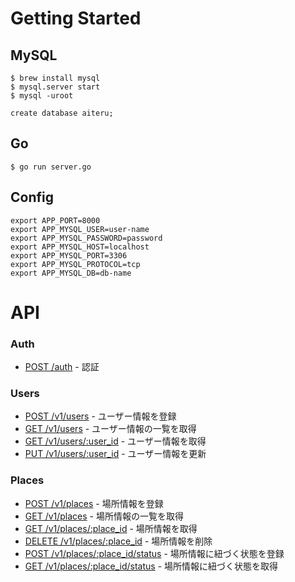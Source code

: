 # Getting Started
## MySQL
```
$ brew install mysql
$ mysql.server start
$ mysql -uroot

create database aiteru;
```

## Go
```
$ go run server.go
```

## Config
```
export APP_PORT=8000
export APP_MYSQL_USER=user-name
export APP_MYSQL_PASSWORD=password
export APP_MYSQL_HOST=localhost
export APP_MYSQL_PORT=3306
export APP_MYSQL_PROTOCOL=tcp
export APP_MYSQL_DB=db-name
```

# API

### Auth
* [POST /auth](docs/v1/auth_post.md) - 認証

### Users
* [POST /v1/users](docs/v1/users_post.md) - ユーザー情報を登録
* [GET /v1/users](docs/v1/users_get.md) - ユーザー情報の一覧を取得
* [GET /v1/users/:user_id](docs/v1/users_id_get.md) - ユーザー情報を取得
* [PUT /v1/users/:user_id](docs/v1/users_id_put.md) - ユーザー情報を更新


### Places
* [POST /v1/places](docs/v1/places_post.md) - 場所情報を登録
* [GET /v1/places](docs/v1/places_get.md) - 場所情報の一覧を取得
* [GET /v1/places/:place_id](docs/v1/places_id_get.md) - 場所情報を取得
* [DELETE /v1/places/:place_id](docs/v1/places_id_delete.md) - 場所情報を削除
* [POST /v1/places/:place_id/status](docs/v1/places_id_status_post.md) - 場所情報に紐づく状態を登録
* [GET /v1/places/:place_id/status](docs/v1/places_id_status_get.md) - 場所情報に紐づく状態を取得
